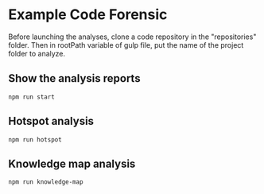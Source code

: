 # Example Code Forensic

Before launching the analyses, clone a code repository in the "repositories" folder.
Then in rootPath variable of gulp file, put the name of the project folder to analyze.

## Show the analysis reports

`npm run start`

## Hotspot analysis

`npm run hotspot`

## Knowledge map analysis

`npm run knowledge-map`

